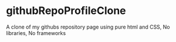 # githubRepoProfileClone
A clone of my githubs repository page using pure html and CSS, No libraries, No frameworks
